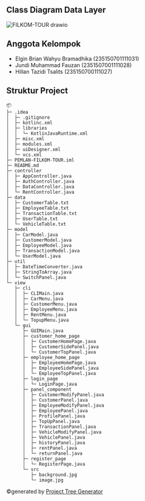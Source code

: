 ## Class Diagram Data Layer

![FILKOM-TOUR drawio](https://github.com/elginbrian/PEMLAN-FILKOM-TOUR/assets/132267129/4c16023a-f24c-4606-aef8-761f28e3fbb4)

## Anggota Kelompok
- Elgin Brian Wahyu Bramadhika (235150701111031)
- Jundi Muhammad Fauzan (2351507001111028)
- Hillan Tazidi Tsalits (235150700111027)

## Struktur Project
```
📦 
├─ .idea
│  ├─ .gitignore
│  ├─ kotlinc.xml
│  ├─ libraries
│  │  └─ KotlinJavaRuntime.xml
│  ├─ misc.xml
│  ├─ modules.xml
│  ├─ uiDesigner.xml
│  └─ vcs.xml
├─ PEMLAN-FILKOM-TOUR.iml
├─ README.md
├─ controller
│  ├─ AppController.java
│  ├─ AuthController.java
│  ├─ DataController.java
│  └─ RentController.java
├─ data
│  ├─ CustomerTable.txt
│  ├─ EmployeeTable.txt
│  ├─ TransactionTable.txt
│  ├─ UserTable.txt
│  └─ VehicleTable.txt
├─ model
│  ├─ CarModel.java
│  ├─ CustomerModel.java
│  ├─ EmployeeModel.java
│  ├─ TransactionModel.java
│  └─ UserModel.java
├─ util
│  ├─ DateTimeConverter.java
│  ├─ StringToArray.java
│  └─ SwitchPanel.java
└─ view
   ├─ cli
   │  ├─ CLIMain.java
   │  ├─ CarMenu.java
   │  ├─ CustomerMenu.java
   │  ├─ EmployeeMenu.java
   │  ├─ RentMenu.java
   │  └─ TopupMenu.java
   └─ gui
      ├─ GUIMain.java
      ├─ customer_home_page
      │  ├─ CustomerHomePage.java
      │  ├─ CustomerSidePanel.java
      │  └─ CustomerTopPanel.java
      ├─ employee_home_page
      │  ├─ EmployeeHomePage.java
      │  ├─ EmployeeSidePanel.java
      │  └─ EmployeeTopPanel.java
      ├─ login_page
      │  └─ LoginPage.java
      ├─ panel_component
      │  ├─ CustomerModifyPanel.java
      │  ├─ CustomerPanel.java
      │  ├─ EmployeeModifyPanel.java
      │  ├─ EmployeePanel.java
      │  ├─ ProfilePanel.java
      │  ├─ TopUpPanel.java
      │  ├─ TransactionPanel.java
      │  ├─ VehicleModifyPanel.java
      │  ├─ VehiclePanel.java
      │  ├─ historyPanel.java
      │  ├─ rentPanel.java
      │  └─ returnPanel.java
      ├─ register_page
      │  └─ RegisterPage.java
      └─ src
         ├─ background.jpg
         └─ image.jpg
```
©generated by [Project Tree Generator](https://woochanleee.github.io/project-tree-generator)
